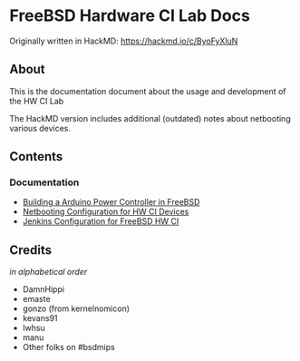 FreeBSD Hardware CI Lab Docs
=============================
Originally written in HackMD: https://hackmd.io/c/ByoFyXluN

About
-----
This is the documentation document about the usage and development of the HW CI Lab

The HackMD version includes additional (outdated) notes about netbooting various devices.

Contents
--------
### Documentation
- [Building a Arduino Power Controller in FreeBSD](/docs/devpower)
- [Netbooting Configuration for HW CI Devices](/docs/netboot)
- [Jenkins Configuration for FreeBSD HW CI](/docs/jenkins)

Credits
-------
*in alphabetical order*
- DamnHippi
- emaste
- gonzo (from kernelnomicon)
- kevans91
- lwhsu
- manu
- Other folks on #bsdmips

